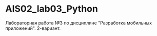 # AIS02_lab03_Python
Лабораторная работа №3 по дисциплине "Разработка мобильных приложений". 2-вариант.
